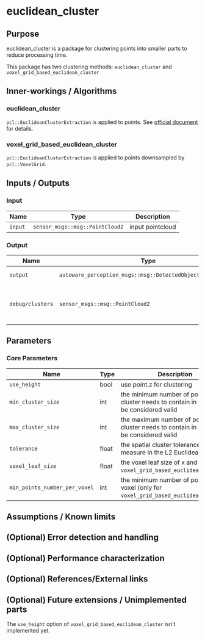 # euclidean_cluster

## Purpose

euclidean_cluster is a package for clustering points into smaller parts to reduce processing time.

This package has two clustering methods: `euclidean_cluster` and `voxel_grid_based_euclidean_cluster`

## Inner-workings / Algorithms

### euclidean_cluster

`pcl::EuclideanClusterExtraction` is applied to points. See [official document](https://pcl.readthedocs.io/en/latest/cluster_extraction.html) for details.

### voxel_grid_based_euclidean_cluster

`pcl::EuclideanClusterExtraction` is applied to points downsampled by `pcl::VoxelGrid`.

## Inputs / Outputs

### Input

| Name    | Type                            | Description      |
| ------- | ------------------------------- | ---------------- |
| `input` | `sensor_msgs::msg::PointCloud2` | input pointcloud |

### Output

| Name             | Type                                                        | Description                                  |
| ---------------- | ----------------------------------------------------------- | -------------------------------------------- |
| `output`         | `autoware_perception_msgs::msg::DetectedObjectsWithFeature` | cluster pointcloud                           |
| `debug/clusters` | `sensor_msgs::msg::PointCloud2`                             | colored cluster pointcloud for visualization |

## Parameters

### Core Parameters

| Name                          | Type  | Description                                                                                  |
| ----------------------------- | ----- | -------------------------------------------------------------------------------------------- |
| `use_height`                  | bool  | use point.z for clustering                                                                   |
| `min_cluster_size`            | int   | the minimum number of points that a cluster needs to contain in order to be considered valid |
| `max_cluster_size`            | int   | the maximum number of points that a cluster needs to contain in order to be considered valid |
| `tolerance`                   | float | the spatial cluster tolerance as a measure in the L2 Euclidean space                         |
| `voxel_leaf_size`             | float | the voxel leaf size of x and y (only for `voxel_grid_based_euclidean_cluster`)               |
| `min_points_number_per_voxel` | int   | the minimum number of points for a voxel (only for `voxel_grid_based_euclidean_cluster`)     |

## Assumptions / Known limits

<!-- Write assumptions and limitations of your implementation.

Example:
  This algorithm assumes obstacles are not moving, so if they rapidly move after the vehicle started to avoid them, it might collide with them.
  Also, this algorithm doesn't care about blind spots. In general, since too close obstacles aren't visible due to the sensing performance limit, please take enough margin to obstacles.
-->

## (Optional) Error detection and handling

<!-- Write how to detect errors and how to recover from them.

Example:
  This package can handle up to 20 obstacles. If more obstacles found, this node will give up and raise diagnostic errors.
-->

## (Optional) Performance characterization

<!-- Write performance information like complexity. If it wouldn't be the bottleneck, not necessary.

Example:
  ### Complexity

  This algorithm is O(N).

  ### Processing time

  ...
-->

## (Optional) References/External links

<!-- Write links you referred to when you implemented.

Example:
  [1] {link_to_a_thesis}
  [2] {link_to_an_issue}
-->

## (Optional) Future extensions / Unimplemented parts

The `use_height` option of `voxel_grid_based_euclidean_cluster` isn't implemented yet.
